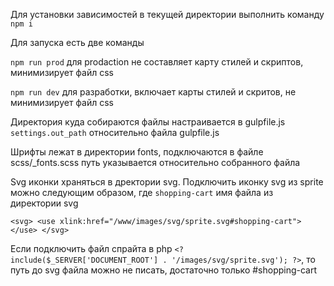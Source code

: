Для установки зависимостей в текущей директории выполнить команду `npm i`

Для запуска есть две команды

`npm run prod` для prodaction не составляет карту стилей и скриптов, минимизирует файл css

`npm run dev` для разработки, включает карты стилей и скритов, не минимизирует файл css

Директория куда собираются файлы настраивается в gulpfile.js `settings.out_path` относительно файла gulpfile.js

Шрифты лежат в директории fonts, подключаются в файле scss/_fonts.scss путь указывается относительно собранного файла

Svg иконки храняться в дректории svg. Подключить иконку svg из sprite можно следующим образом, где `shopping-cart` имя файла из 
директории svg

`<svg>
    <use xlink:href="/www/images/svg/sprite.svg#shopping-cart"></use>
</svg>`

Если подключить файл спрайта в php `<? include($_SERVER['DOCUMENT_ROOT'] . '/images/svg/sprite.svg'); ?>`, 
то путь до svg файла можно не писать, достаточно только #shopping-cart


